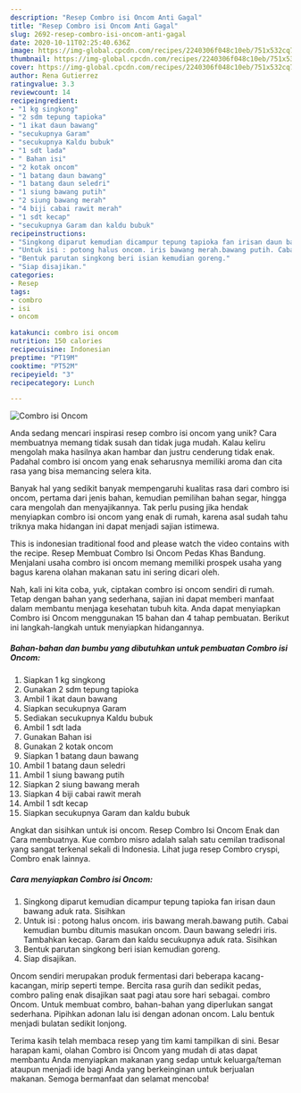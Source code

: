 ```yaml
---
description: "Resep Combro isi Oncom Anti Gagal"
title: "Resep Combro isi Oncom Anti Gagal"
slug: 2692-resep-combro-isi-oncom-anti-gagal
date: 2020-10-11T02:25:40.636Z
image: https://img-global.cpcdn.com/recipes/2240306f048c10eb/751x532cq70/combro-isi-oncom-foto-resep-utama.jpg
thumbnail: https://img-global.cpcdn.com/recipes/2240306f048c10eb/751x532cq70/combro-isi-oncom-foto-resep-utama.jpg
cover: https://img-global.cpcdn.com/recipes/2240306f048c10eb/751x532cq70/combro-isi-oncom-foto-resep-utama.jpg
author: Rena Gutierrez
ratingvalue: 3.3
reviewcount: 14
recipeingredient:
- "1 kg singkong"
- "2 sdm tepung tapioka"
- "1 ikat daun bawang"
- "secukupnya Garam"
- "secukupnya Kaldu bubuk"
- "1 sdt lada"
- " Bahan isi"
- "2 kotak oncom"
- "1 batang daun bawang"
- "1 batang daun seledri"
- "1 siung bawang putih"
- "2 siung bawang merah"
- "4 biji cabai rawit merah"
- "1 sdt kecap"
- "secukupnya Garam dan kaldu bubuk"
recipeinstructions:
- "Singkong diparut kemudian dicampur tepung tapioka fan irisan daun bawang aduk rata. Sisihkan"
- "Untuk isi : potong halus oncom. iris bawang merah.bawang putih. Cabai kemudian bumbu ditumis masukan oncom. Daun bawang seledri iris. Tambahkan kecap. Garam dan kaldu secukupnya aduk rata. Sisihkan"
- "Bentuk parutan singkong beri isian kemudian goreng."
- "Siap disajikan."
categories:
- Resep
tags:
- combro
- isi
- oncom

katakunci: combro isi oncom 
nutrition: 150 calories
recipecuisine: Indonesian
preptime: "PT19M"
cooktime: "PT52M"
recipeyield: "3"
recipecategory: Lunch

---
```



![Combro isi Oncom](https://img-global.cpcdn.com/recipes/2240306f048c10eb/751x532cq70/combro-isi-oncom-foto-resep-utama.jpg)

Anda sedang mencari inspirasi resep combro isi oncom yang unik? Cara membuatnya memang tidak susah dan tidak juga mudah. Kalau keliru mengolah maka hasilnya akan hambar dan justru cenderung tidak enak. Padahal combro isi oncom yang enak seharusnya memiliki aroma dan cita rasa yang bisa memancing selera kita.

Banyak hal yang sedikit banyak mempengaruhi kualitas rasa dari combro isi oncom, pertama dari jenis bahan, kemudian pemilihan bahan segar, hingga cara mengolah dan menyajikannya. Tak perlu pusing jika hendak menyiapkan combro isi oncom yang enak di rumah, karena asal sudah tahu triknya maka hidangan ini dapat menjadi sajian istimewa.

This is indonesian traditional food and please watch the video contains with the recipe. Resep Membuat Combro Isi Oncom Pedas Khas Bandung. Menjalani usaha combro isi oncom memang memiliki prospek usaha yang bagus karena olahan makanan satu ini sering dicari oleh.


Nah, kali ini kita coba, yuk, ciptakan combro isi oncom sendiri di rumah. Tetap dengan bahan yang sederhana, sajian ini dapat memberi manfaat dalam membantu menjaga kesehatan tubuh kita. Anda dapat menyiapkan Combro isi Oncom menggunakan 15 bahan dan 4 tahap pembuatan. Berikut ini langkah-langkah untuk menyiapkan hidangannya.

<!--inarticleads1-->

##### Bahan-bahan dan bumbu yang dibutuhkan untuk pembuatan Combro isi Oncom:

1. Siapkan 1 kg singkong
1. Gunakan 2 sdm tepung tapioka
1. Ambil 1 ikat daun bawang
1. Siapkan secukupnya Garam
1. Sediakan secukupnya Kaldu bubuk
1. Ambil 1 sdt lada
1. Gunakan  Bahan isi
1. Gunakan 2 kotak oncom
1. Siapkan 1 batang daun bawang
1. Ambil 1 batang daun seledri
1. Ambil 1 siung bawang putih
1. Siapkan 2 siung bawang merah
1. Siapkan 4 biji cabai rawit merah
1. Ambil 1 sdt kecap
1. Siapkan secukupnya Garam dan kaldu bubuk


Angkat dan sisihkan untuk isi oncom. Resep Combro Isi Oncom Enak dan Cara membuatnya. Kue combro misro adalah salah satu cemilan tradisonal yang sangat terkenal sekali di Indonesia. Lihat juga resep Combro cryspi, Combro enak lainnya. 

<!--inarticleads2-->

##### Cara menyiapkan Combro isi Oncom:

1. Singkong diparut kemudian dicampur tepung tapioka fan irisan daun bawang aduk rata. Sisihkan
1. Untuk isi : potong halus oncom. iris bawang merah.bawang putih. Cabai kemudian bumbu ditumis masukan oncom. Daun bawang seledri iris. Tambahkan kecap. Garam dan kaldu secukupnya aduk rata. Sisihkan
1. Bentuk parutan singkong beri isian kemudian goreng.
1. Siap disajikan.


Oncom sendiri merupakan produk fermentasi dari beberapa kacang-kacangan, mirip seperti tempe. Bercita rasa gurih dan sedikit pedas, combro paling enak disajikan saat pagi atau sore hari sebagai. combro Oncom. Untuk membuat combro, bahan-bahan yang diperlukan sangat sederhana. Pipihkan adonan lalu isi dengan adonan oncom. Lalu bentuk menjadi bulatan sedikit lonjong. 

Terima kasih telah membaca resep yang tim kami tampilkan di sini. Besar harapan kami, olahan Combro isi Oncom yang mudah di atas dapat membantu Anda menyiapkan makanan yang sedap untuk keluarga/teman ataupun menjadi ide bagi Anda yang berkeinginan untuk berjualan makanan. Semoga bermanfaat dan selamat mencoba!

